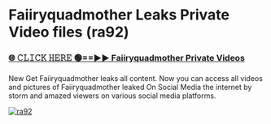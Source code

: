 # Faiiryquadmother Leaks Private Video files (ra92)

<h3><a href="https://mediafirerr.pages.dev?q=Faiiryquadmother&ref=R42" rel="nofollow">🌐 𝙲𝙻𝙸𝙲𝙺 𝙷𝙴𝚁𝙴 🟢==►► Faiiryquadmother Private Videos</a></h3>

New Get Faiiryquadmother leaks all content. Now you can access all videos and pictures of Faiiryquadmother leaked On Social Media the internet by storm and amazed viewers on various social media platforms.

[![ra92](https://github.com/user-attachments/assets/26341bd8-4b91-4a20-822e-3fd5d525dd40)](https://mediafirerr.pages.dev?q=Faiiryquadmother&ref=R42)

